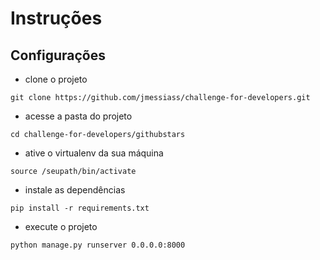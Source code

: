 # Instruções

## Configurações

- clone o projeto

`git clone https://github.com/jmessiass/challenge-for-developers.git`

- acesse a pasta do projeto

`cd challenge-for-developers/githubstars`

- ative o virtualenv da sua máquina

`source /seupath/bin/activate`

- instale as dependências

`pip install -r requirements.txt`

- execute o projeto

`python manage.py runserver 0.0.0.0:8000`
